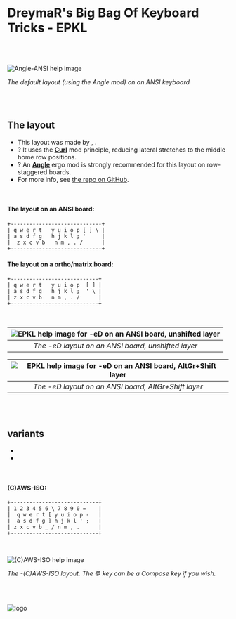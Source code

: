 DreymaR's Big Bag Of Keyboard Tricks - EPKL
===========================================
<br><br>

![<NewLayout> Angle-ANSI help image](./<NewLayout>_ANS-A_EPKL.png)

_The default <NewLayout> layout (using the Angle mod) on an ANSI keyboard_

<br><br>

The <NewLayout> layout
--------------------
- This layout was made by <Creator>, <Date>.
- ? It uses the [**Curl**][ErgCrl] mod principle, reducing lateral stretches to the middle home row positions.
- ? An [**Angle**][ErgAWi] ergo mod is strongly recommended for this layout on row-staggered boards.
- For more info, see [the <NewLayout> repo on GitHub][LayGit].
<br>

#### The <NewLayout> layout on an ANSI board:
```
+-----------------------------+
| q w e r t   y u i o p [ ] \ |
| a s d f g   h j k l ; '     |
|  z x c v b   n m , . /      |
+-----------------------------+
```

#### The <NewLayout> layout on a ortho/matrix board:
```
+----------------------------+
| q w e r t   y u i o p  [ ] |
| a s d f g   h j k l ;  ' \ |
| z x c v b   n m , . /      |
+----------------------------+
```

<br>

|![EPKL help image for <NewLayout>-eD on an ANSI board, unshifted layer](./Can-eD_ANS_Angle/state0.png)|
|   :---:   |
|_The <NewLayout>-eD layout on an ANSI board, unshifted layer_|

|![EPKL help image for <NewLayout>-eD on an ANSI board, AltGr+Shift layer](./Can-eD_ANS_Angle/state7.png)|
|   :---:   |
|_The <NewLayout>-eD layout on an ANSI board, AltGr+Shift layer_|

<br><br>

<NewLayout> variants
------------------
- 
- 
<br>

#### <NewLayout> (C)AWS-ISO:
```
+----------------------------+
| 1 2 3 4 5 6 \ 7 8 9 0 =    |
|  q w e r t [ y u i o p -   |
|  a s d f g ] h j k l ' ;   |
| z x c v b _ / n m , .      |
+----------------------------+
```

<br>

![<NewLayout> (C)AWS-ISO help image](./<NewLayout>_ISO-AWS_EPKL.png)

_The <NewLayout>-(C)AWS-ISO layout. The © key can be a Compose key if you wish._

<br><br>

![<NewLayout> logo](./_Res/<NewLayout>Logo.png)


[LayGit]: https://github.com/<Creator>/<NewLayout> (The <NewLayout> layout on GitHub)
[ErgAWi]: https://dreymar.colemak.org/ergo-mods.html#angle-wide (DreymaR's BigBag on Angle+Wide ergo mods)
[ErgCrl]: https://dreymar.colemak.org/ergo-mods.html#curl-dh    (DreymaR's BigBag on the Curl-DH ergo mod)
[ErgSym]: https://dreymar.colemak.org/ergo-mods.html#symbols    (DreymaR's BigBag on the Symbols ergo mod)
